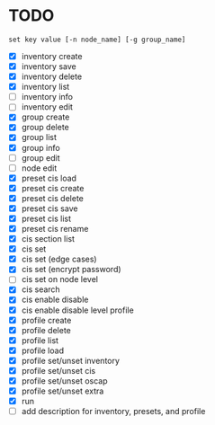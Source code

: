 # TODO

```
set key value [-n node_name] [-g group_name]
```

- [x] inventory create
- [x] inventory save
- [x] inventory delete
- [x] inventory list
- [ ] inventory info
- [ ] inventory edit
- [x] group create
- [x] group delete
- [x] group list
- [x] group info
- [ ] group edit
- [ ] node edit
- [x] preset cis load
- [x] preset cis create
- [x] preset cis delete
- [x] preset cis save
- [x] preset cis list
- [x] preset cis rename
- [x] cis section list
- [x] cis set
- [x] cis set (edge cases)
- [x] cis set (encrypt password)
- [ ] cis set on node level
- [x] cis search
- [x] cis enable disable
- [x] cis enable disable level profile
- [x] profile create
- [x] profile delete
- [x] profile list
- [x] profile load
- [x] profile set/unset inventory
- [x] profile set/unset cis
- [x] profile set/unset oscap
- [x] profile set/unset extra
- [x] run
- [ ] add description for inventory, presets, and profile
